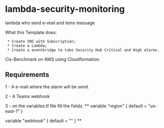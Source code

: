 # lambda-security-monitoring
lambda who send e-mail and tems message

What this Template does:

     * Create SNS with Subscription;
     * Create a Lambda;
     * Create a eventbridge to take Security Hub Critical and High alarms.


Cis-Benchmark on AWS using Cloudformation.


## Requirements

1 - A e-mail where the alarm will be send.

2 - A Teams webhook

3 - on the variables.tf file fill the fields.
**
variable "region" {
  default = "us-east-1"
}

variable "webhook" {
  default = "<teams webhook>"
}
**
